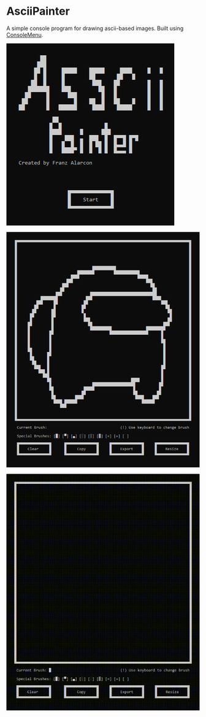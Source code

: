 # AsciiPainter
A simple console program for drawing ascii-based images. Built using [ConsoleMenu](https://github.com/Ringman3640/ConsoleMenu).

![AsciiPainter home screen](./readme_img/asciipainter_home_screen.png)

![AsciiPainter paint screen](./readme_img/asciipainter_paint_screen.png)

![AsciiPainter demonstration gif](./readme_img/asciipainter_demonstration.gif)

